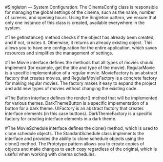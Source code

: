 
#Singleton — System Configuration: The CinemaConfig class is responsible for managing the global settings of the cinema, such as the name, number of screens, and opening hours. Using the Singleton pattern, we ensure that only one instance of this class is created, available everywhere in the system.

#The getInstance() method checks if the object has already been created, and if not, creates it. Otherwise, it returns an already existing object.
This allows you to have one configuration for the entire application, which saves resources and simplifies the management of settings.

#The Movie interface defines the methods that all types of movies should implement (for example, get the title and type of the movie).
RegularMovie is a specific implementation of a regular movie.
MovieFactory is an abstract factory that creates movies, and RegularMovieFactory is a concrete factory for making regular movies.
The factory makes it easy to expand the project and add new types of movies without changing the existing code.

#The Button interface defines the render() method that will be implemented for various themes.
DarkThemeButton is a specific implementation of a button for a dark theme.
UIFactory is an abstract factory that creates interface elements (in this case buttons).
DarkThemeFactory is a specific factory for creating interface elements in a dark theme.

#The MovieSchedule interface defines the clone() method, which is used to clone schedule objects.
The StandardSchedule class implements the interface and provides the ability to clone schedule objects using the clone() method.
The Prototype pattern allows you to create copies of objects and make changes to each copy regardless of the original, which is useful when working with cinema schedules.
 
 
